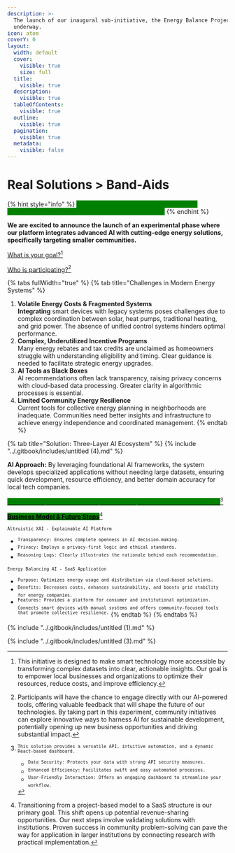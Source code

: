 ```yaml
---
description: >-
  The launch of our inaugural sub-initiative, the Energy Balance Project, is now
  underway.
icon: atom
coverY: 0
layout:
  width: default
  cover:
    visible: true
    size: full
  title:
    visible: true
  description:
    visible: true
  tableOfContents:
    visible: true
  outline:
    visible: true
  pagination:
    visible: true
  metadata:
    visible: false
---
```


# Real Solutions > Band-Aids

{% hint style="info" %}
<mark style="color:green;background-color:green;">Any text that appears underlined will offer annotations (pop-up explanations) with additional info.</mark>
{% endhint %}

**We are excited to announce the launch of an experimental phase where our platform integrates advanced AI with cutting-edge energy solutions, specifically targeting smaller communities.**&#x20;

[What is your goal?](#user-content-fn-1)[^1]

[Who is participating?](#user-content-fn-2)[^2]

{% tabs fullWidth="true" %}
{% tab title="Challenges in Modern Energy Systems" %}
1. **Volatile Energy Costs & Fragmented Systems**\
   **Integrating** smart devices with legacy systems poses challenges due to complex coordination between solar, heat pumps, traditional heating, and grid power. The absence of unified control systems hinders optimal performance.
2. **Complex, Underutilized Incentive Programs**\
   Many energy rebates and tax credits are unclaimed as homeowners struggle with understanding eligibility and timing. Clear guidance is needed to facilitate strategic energy upgrades.
3. **AI Tools as Black Boxes**\
   AI recommendations often lack transparency, raising privacy concerns with cloud-based data processing. Greater clarity in algorithmic processes is essential.
4. **Limited Community Energy Resilience**\
   Current tools for collective energy planning in neighborhoods are inadequate. Communities need better insights and infrastructure to achieve energy independence and coordinated management.
{% endtab %}

{% tab title="Solution: Three-Layer AI Ecosystem" %}
{% include "../.gitbook/includes/untitled (4).md" %}

**AI Approach:** By leveraging foundational AI frameworks, the system develops specialized applications without needing large datasets, ensuring quick development, resource efficiency, and better domain accuracy for local tech companies.

[<mark style="color:green;background-color:green;">`Technical Implementation: API, Automation, and Interactive Dashboard`</mark>](#user-content-fn-3)[^3]

[<mark style="background-color:green;">**Business Model & Future Steps**</mark>](#user-content-fn-4)[^4]

<sup>`Altruistic XAI - Explainable AI Platform`</sup>

* <sup>`Transparency: Ensures complete openness in AI decision-making.`</sup>
* <sup>`Privacy: Employs a privacy-first logic and ethical standards.`</sup>
* <sup>`Reasoning Logs: Clearly illustrates the rationale behind each recommendation.`</sup>

<sup>`Energy Balancing AI - SaaS Application`</sup>

* <sup>`Purpose: Optimizes energy usage and distribution via cloud-based solutions.`</sup>
* <sup>`Benefits: Decreases costs, enhances sustainability, and boosts grid stability for energy companies.`</sup>
* <sup>`Features: Provides a platform for consumer and institutional optimization. Connects smart devices with manual systems and offers community-focused tools that promote collective resilience.`</sup>
{% endtab %}
{% endtabs %}

{% include "../.gitbook/includes/untitled (1).md" %}

{% include "../.gitbook/includes/untitled (3).md" %}



[^1]: This initiative is designed to make smart technology more accessible by transforming complex datasets into clear, actionable insights. Our goal is to empower local businesses and organizations to optimize their resources, reduce costs, and improve efficiency.

[^2]: Participants will have the chance to engage directly with our AI-powered tools, offering valuable feedback that will shape the future of our technologies. By taking part in this experiment, community initiatives can explore innovative ways to harness AI for sustainable development, potentially opening up new business opportunities and driving substantial impact.

[^3]: <sup>`This solution provides a versatile API, intuitive automation, and a dynamic React-based dashboard.`</sup>

    * <sup>`Data Security: Protects your data with strong API security measures.`</sup>
    * <sup>`Enhanced Efficiency: Facilitates swift and easy automated processes.`</sup>
    * <sup>`User-Friendly Interaction: Offers an engaging dashboard to streamline your workflow.`</sup>

[^4]: Transitioning from a project-based model to a SaaS structure is our primary goal. This shift opens up potential revenue-sharing opportunities. Our next steps involve validating solutions with institutions. Proven success in community problem-solving can pave the way for application in larger institutions by connecting research with practical implementation.
